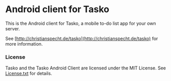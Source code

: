 # Android client for Tasko

This is the Android client for Tasko, a mobile to-do list app for your own server.

See [http://christianspecht.de/tasko](http://christianspecht.de/tasko) for more information.


### License

Tasko and the Tasko Android Client are licensed under the MIT License. See [License.txt](https://bitbucket.org/christianspecht/tasko-androidclient/raw/tip/License.txt) for details.
